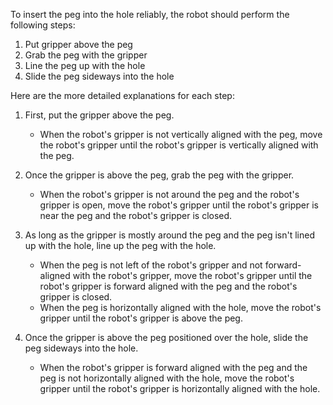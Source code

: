 To insert the peg into the hole reliably, the robot should perform the following steps:
1. Put gripper above the peg
2. Grab the peg with the gripper
3. Line the peg up with the hole
4. Slide the peg sideways into the hole

Here are the more detailed explanations for each step:
1. First, put the gripper above the peg.
   - When the robot's gripper is not vertically aligned with the peg, move the robot's gripper until the robot's gripper is vertically aligned with the peg.

2. Once the gripper is above the peg, grab the peg with the gripper.
   - When the robot's gripper is not around the peg and the robot's gripper is open, move the robot's gripper until the robot's gripper is near the peg and the robot's gripper is closed.

3. As long as the gripper is mostly around the peg and the peg isn't lined up with the hole, line up the peg with the hole.
   - When the peg is not left of the robot's gripper and not forward-aligned with the robot's gripper, move the robot's gripper until the robot's gripper is forward aligned with the peg and the robot's gripper is closed.
   - When the peg is horizontally aligned with the hole, move the robot's gripper until the robot's gripper is above the peg.

4. Once the gripper is above the peg positioned over the hole, slide the peg sideways into the hole.
   - When the robot's gripper is forward aligned with the peg and the peg is not horizontally aligned with the hole, move the robot's gripper until the robot's gripper is horizontally aligned with the hole.